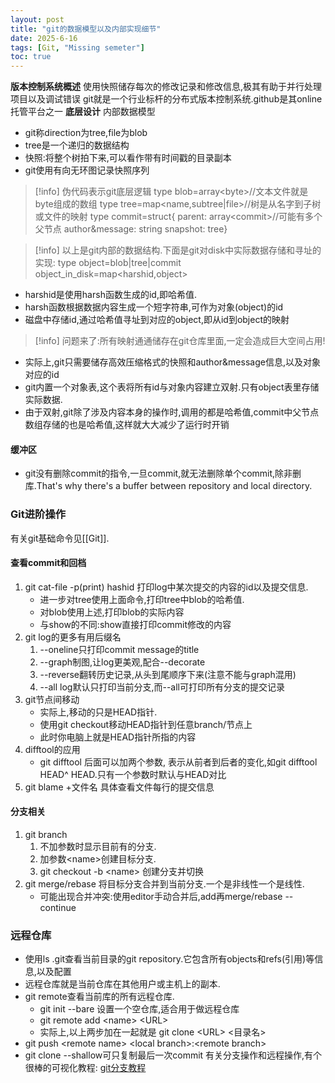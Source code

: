 ```yaml
---
layout: post
title: "git的数据模型以及内部实现细节"
date: 2025-6-16
tags: [Git, "Missing semeter"]
toc: true
---
```


**版本控制系统概述**
使用快照储存每次的修改记录和修改信息,极其有助于并行处理项目以及调试错误
git就是一个行业标杆的分布式版本控制系统.github是其online 托管平台之一
**底层设计**
内部数据模型
- git称direction为tree,file为blob
- tree是一个递归的数据结构
- 快照:将整个树拍下来,可以看作带有时间戳的目录副本
- git使用有向无环图记录快照序列
>[!info] 伪代码表示git底层逻辑
>	type blob=array\<byte>//文本文件就是byte组成的数组
>	type tree=map\<name,subtree|file>//树是从名字到子树或文件的映射
>	type commit=struct{
>	parent: array\<commit>//可能有多个父节点
>	author&message: string
>	snapshot: tree}

>[!info] 以上是git内部的数据结构.下面是git对disk中实际数据存储和寻址的实现:
>	type object=blob|tree|commit
>	object_in_disk=map\<harshid,object>

- harshid是使用harsh函数生成的id,即哈希值.
- harsh函数根据数据内容生成一个短字符串,可作为对象(object)的id
- 磁盘中存储id,通过哈希值寻址到对应的object,即从id到object的映射 

>[!info] 问题来了:所有映射通通储存在git仓库里面,一定会造成巨大空间占用!

- 实际上,git只需要储存高效压缩格式的快照和author&message信息,以及对象对应的id
- git内置一个对象表,这个表将所有id与对象内容建立双射.只有object表里存储实际数据.
- 由于双射,git除了涉及内容本身的操作时,调用的都是哈希值,commit中父节点数组存储的也是哈希值,这样就大大减少了运行时开销
#### 缓冲区
- git没有删除commit的指令,一旦commit,就无法删除单个commit,除非删库.That's why there's a buffer between repository and local directory.
### Git进阶操作
有关git基础命令见[[Git]].
#### 查看commit和回档
1. git cat-file -p(print) hashid 打印log中某次提交的内容的id以及提交信息.
	- 进一步对tree使用上面命令,打印tree中blob的哈希值.
	- 对blob使用上述,打印blob的实际内容
	- 与show的不同:show直接打印commit修改的内容
2. git log的更多有用后缀名
	1. --oneline只打印commit message的title
	2. --graph制图,让log更美观,配合--decorate
	3. --reverse翻转历史记录,从头到尾顺序下来(注意不能与graph混用)
	4. --all log默认只打印当前分支,而--all可打印所有分支的提交记录
3. git节点间移动
	- 实际上,移动的只是HEAD指针.
	- 使用git checkout移动HEAD指针到任意branch/节点上
	- 此时你电脑上就是HEAD指针所指的内容
4. difftool的应用
	 - git difftool 后面可以加两个参数, 表示从前者到后者的变化,如git difftool HEAD^ HEAD.只有一个参数时默认与HEAD对比
5. git blame +文件名 具体查看文件每行的提交信息
#### 分支相关
1. git branch
	1. 不加参数时显示目前有的分支.
	2. 加参数\<name\>创建目标分支.
	3. git checkout -b \<name\> 创建分支并切换
2. git merge/rebase 将目标分支合并到当前分支.一个是非线性一个是线性.
	-  可能出现合并冲突:使用editor手动合并后,add再merge/rebase --continue
### 远程仓库 
- 使用ls .git查看当前目录的git repository.它包含所有objects和refs(引用)等信息,以及配置
- 远程仓库就是当前仓库在其他用户或主机上的副本.
- git remote查看当前库的所有远程仓库.
	- git init --bare 设置一个空仓库,适合用于做远程仓库
	- git remote add \<name\> \<URL\>
	- 实际上,以上两步加在一起就是 git clone \<URL\> \<目录名\>
- git push \<remote name\> \<local branch\>:\<remote branch\>
- git clone --shallow可只复制最后一次commit
有关分支操作和远程操作,有个很棒的可视化教程:
[git分支教程](https://learngitbranching.js.org/?demo=&locale=zh_CN)